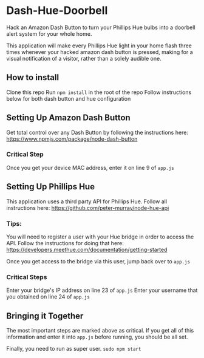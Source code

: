 # Dash-Hue-Doorbell
Hack an Amazon Dash Button to turn your Phillips Hue bulbs into a doorbell alert system for your whole home.

This application will make every Phillips Hue light in your home flash three times whenever your hacked amazon dash button is pressed, making for a visual notification of a visitor, rather than a solely audible one.

## How to install
Clone this repo
Run `npm install` in the root of the repo
Follow instructions below for both dash button and hue configuration

## Setting Up Amazon Dash Button
Get total control over any Dash Button by following the instructions here: 
https://www.npmjs.com/package/node-dash-button

### Critical Step
Once you get your device MAC address, enter it on line 9 of `app.js`

## Setting Up Phillips Hue
This application uses a third party API for Phillips Hue. 
Follow all instructions here: https://github.com/peter-murray/node-hue-api

### Tips: 
You will need to register a user with your Hue bridge in order to access the API.
Follow the instructions for doing that here: https://developers.meethue.com/documentation/getting-started

Once you get access to the bridge via this user, jump back over to `app.js`

### Critical Steps
Enter your bridge's IP address on line 23 of `app.js`
Enter your username that you obtained on line 24 of `app.js`

## Bringing it Together
The most important steps are marked above as critical. 
If you get all of this information and enter it into `app.js` before running, you should be all set.

Finally, you need to run as super user.
`sudo npm start`
